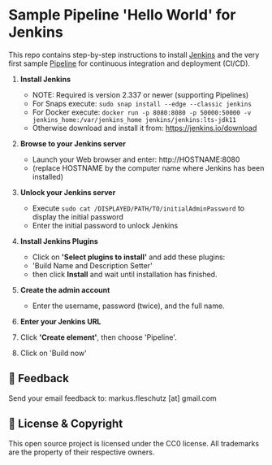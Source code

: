 Sample Pipeline 'Hello World' for Jenkins
=========================================

This repo contains step-by-step instructions to install [Jenkins](https://jenkins.io) and the very first sample [Pipeline](https://www.jenkins.io/doc/book/pipeline/) for continuous integration and deployment (CI/CD).

1. **Install Jenkins**
   - NOTE: Required is version 2.337 or newer (supporting Pipelines)
   - For Snaps execute: `sudo snap install --edge --classic jenkins`
   - For Docker execute: `docker run -p 8080:8080 -p 50000:50000 -v jenkins_home:/var/jenkins_home jenkins/jenkins:lts-jdk11`
   - Otherwise download and install it from: https://jenkins.io/download

2. **Browse to your Jenkins server**
   - Launch your Web browser and enter: http://HOSTNAME:8080
   - (replace HOSTNAME by the computer name where Jenkins has been installed)

3. **Unlock your Jenkins server** 
   - Execute `sudo cat /DISPLAYED/PATH/TO/initialAdminPassword` to display the initial password
   - Enter the initial password to unlock Jenkins

4. **Install Jenkins Plugins**
   - Click on **'Select plugins to install'** and add these plugins:
   - 'Build Name and Description Setter'
   - then click **Install** and wait until installation has finished.

5. **Create the admin account**
   - Enter the username, password (twice), and the full name.

6. **Enter your Jenkins URL**
7. Click **'Create element'**, then choose 'Pipeline'.
8. Click on 'Build now'

📧 Feedback
------------
Send your email feedback to: markus.fleschutz [at] gmail.com

🤝 License & Copyright
-----------------------
This open source project is licensed under the CC0 license. All trademarks are the property of their respective owners.
